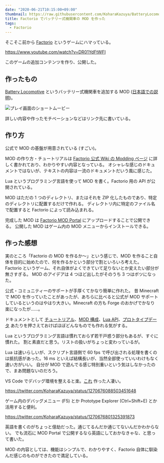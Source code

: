 ```yaml
---
date: "2020-06-21T10:15:00+09:00"
thumbnail: https://raw.githubusercontent.com/KoharaKazuya/BatteryLocomotive/master/thumbnail.png
title: Factorio でバッテリー式機関車の MOD を作った
tags:
  - Factorio
---
```


そこそこ前から [Factorio](https://factorio.com/) というゲームにハマっている。

https://www.youtube.com/watch?v=DR01YdFtWFI

このゲームの追加コンテンツを作り、公開した。

## 作ったもの

[Battery Locomotive](https://mods.factorio.com/mod/BatteryLocomotive) というバッテリー式機関車を追加する MOD ([日本語での説明](https://github.com/KoharaKazuya/BatteryLocomotive/blob/master/README.ja.md))。

![プレイ画面のショートムービー](https://user-images.githubusercontent.com/1829589/84572307-12e6a980-add4-11ea-93c2-65bf5f600ba2.gif)

詳しい内容や作ったモチベーションなどはリンク先に書いている。

## 作り方

公式で MOD の基盤が用意されている (すごい)。

MOD の作り方・チュートリアルは [Factorio 公式 Wiki の Modding ページ](https://wiki.factorio.com/Modding) に詳しく書かれており、わかりやすい内容となっている。
オシャレな感じのドキュメントではないが、テキストの内容は一流のドキュメントだいう風に感じた。

Lua というプログラミング言語を使って MOD を書く。Factorio 用の API が公開されている。

MOD はただの 1 つのディレクトリ、またはそれを ZIP 化したものであり、特定のディレクトリに配置するだけで作れる。
ディレクトリ内に特定のファイル名で配置すると Factorio によって読み込まれる。

完成した MOD は [Factorio MOD Portal](https://mods.factorio.com/) にアップロードすることで公開できる。
公開した MOD はゲーム内の MOD メニューからインストールできる。

## 作った感想

実のところ「Factorio の MOD を作るか〜」という感じで、MOD を作ること自体を目的に始めたので、何を作るかという部分で割といろいろ考えた。
Factorio というゲーム、それ自体がよくできていて足りないとか変えたい部分が無さすぎる。
MOD のアイデアは 4 つほど出したがそのうち 3 つはボツになった。

公式・コミュニティーのサポートが手厚くてかなり簡単に作れた。
昔 Minecraft で MOD を作っていたことがあったが、あちらに比べると公式が MOD サポートしているというのはやはり大きい。Minecraft の方も Forge のおかげでかなり楽になったが……。

ドキュメントとして [チュートリアル](https://wiki.factorio.com/Tutorial:Modding_tutorial/Gangsir)、[MOD 構成](https://wiki.factorio.com/Tutorial:Mod_structure)、[Lua API](https://lua-api.factorio.com/latest/)、[プロトタイプデータ](https://wiki.factorio.com/Prototype_definitions) あたりを押さえておけばほぼどんなものでも作れる気がする。

Lua というプログラミング言語は慣れておらず若干戸惑う部分もあるが、すぐに慣れた。
割と素直だと思う。リストの扱いがちょっと変わっているが。

Lua は速いらしいが、スクリプト言語側で 60 fps で呼び出される処理を書くのは抵抗感があった。16 ms といえば結構長いが、当然全部使っていいわけもなく速い方がいい。
自分が MOD で遊んでる感じ特別重いという気はしなかったので、まあ問題ないのだろう。

VS Code でデバッグ環境を整えると楽。[これ](https://marketplace.visualstudio.com/items?itemName=justarandomgeek.factoriomod-debug) 作った人凄い。

https://twitter.com/KoharaKazuya/status/1270676088503451648

ゲーム内のデバッグメニュー (F5) とか Prototype Explorer (Ctrl+Shift+E) とか活用すると便利。

https://twitter.com/KoharaKazuya/status/1270676801325391873

英語を書くのがちょっと億劫だった。通じてるんだか通じてないんだかわからない。
でも流石に MOD Portal で公開するなら英語にしておかなきゃな、と思って書いた。

MOD の内容としては、機能はシンプルで、わかりやすく、Factorio 自体に馴染んだ感じのものができたので満足している。
